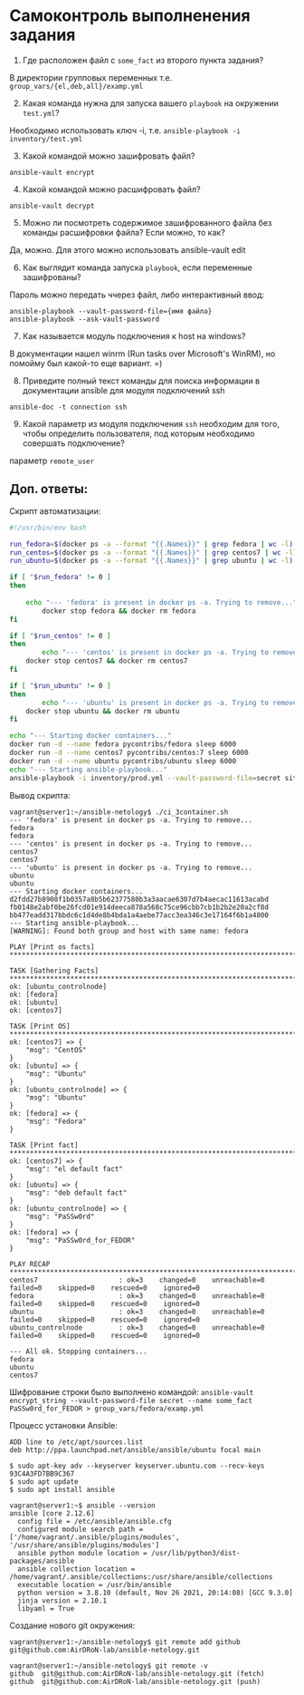 # Самоконтроль выполненения задания

1. Где расположен файл с `some_fact` из второго пункта задания?

В директории групповых переменных т.е. `group_vars/{el,deb,all}/examp.yml`

2. Какая команда нужна для запуска вашего `playbook` на окружении `test.yml`?

Необходимо использовать ключ -i, т.е. `ansible-playbook -i inventory/test.yml`

3. Какой командой можно зашифровать файл?

`ansible-vault encrypt`

4. Какой командой можно расшифровать файл?

`ansible-vault decrypt`

5. Можно ли посмотреть содержимое зашифрованного файла без команды расшифровки файла? Если можно, то как?

Да, можно. Для этого можно использовать ansible-vault edit

6. Как выглядит команда запуска `playbook`, если переменные зашифрованы?

Пароль можно передать ччерез файл, либо интерактивный ввод:
```
ansible-playbook --vault-password-file={имя файла}
ansible-playbook --ask-vault-password
```
7. Как называется модуль подключения к host на windows?

В документации нашел winrm (Run tasks over Microsoft's WinRM), но помойму был какой-то еще вариант. =)

8. Приведите полный текст команды для поиска информации в документации ansible для модуля подключений ssh

`ansible-doc -t connection ssh`

9. Какой параметр из модуля подключения `ssh` необходим для того, чтобы определить пользователя, под которым необходимо совершать подключение?

параметр `remote_user`

## Доп. ответы:
Скрипт автоматизации:
```sh
#!/usr/bin/env bash

run_fedora=$(docker ps -a --format "{{.Names}}" | grep fedora | wc -l)
run_centos=$(docker ps -a --format "{{.Names}}" | grep centos7 | wc -l)
run_ubuntu=$(docker ps -a --format "{{.Names}}" | grep ubuntu | wc -l)

if [ "$run_fedora" != 0 ]
then  
	
	echo "--- 'fedora' is present in docker ps -a. Trying to remove..."
        docker stop fedora && docker rm fedora
fi

if [ "$run_centos" != 0 ]
then 
        echo "--- 'centos' is present in docker ps -a. Trying to remove..."
	docker stop centos7 && docker rm centos7
fi

if [ "$run_ubuntu" != 0 ]
then 
        echo "--- 'ubuntu' is present in docker ps -a. Trying to remove..."
	docker stop ubuntu && docker rm ubuntu
fi

echo "--- Starting docker containers..."
docker run -d --name fedora pycontribs/fedora sleep 6000
docker run -d --name centos7 pycontribs/centos:7 sleep 6000
docker run -d --name ubuntu pycontribs/ubuntu sleep 6000
echo "--- Starting ansible-playbook..."
ansible-playbook -i inventory/prod.yml --vault-password-file=secret site.yml && echo "--- All ok. Stopping containers..." && docker stop fedora ubuntu centos7
```

Вывод скрипта:
```
vagrant@server1:~/ansible-netology$ ./ci_3container.sh 
--- 'fedora' is present in docker ps -a. Trying to remove...
fedora
fedora
--- 'centos' is present in docker ps -a. Trying to remove...
centos7
centos7
--- 'ubuntu' is present in docker ps -a. Trying to remove...
ubuntu
ubuntu
--- Starting docker containers...
d2fdd27b8908f1b0357a8b5b62377580b3a3aacae6307d7b4aecac11613acabd
fb0148e2abf0be26fcd01e914deeca878a568c75ce96cbb7cb1b2b2e20a2cf8d
bb477eadd317bbdc6c1d4de8b4bda1a4aebe77acc3ea346c3e17164f6b1a4800
--- Starting ansible-playbook...
[WARNING]: Found both group and host with same name: fedora

PLAY [Print os facts] *******************************************************************************************************************************************************************************************************************

TASK [Gathering Facts] ******************************************************************************************************************************************************************************************************************
ok: [ubuntu_controlnode]
ok: [fedora]
ok: [ubuntu]
ok: [centos7]

TASK [Print OS] *************************************************************************************************************************************************************************************************************************
ok: [centos7] => {
    "msg": "CentOS"
}
ok: [ubuntu] => {
    "msg": "Ubuntu"
}
ok: [ubuntu_controlnode] => {
    "msg": "Ubuntu"
}
ok: [fedora] => {
    "msg": "Fedora"
}

TASK [Print fact] ***********************************************************************************************************************************************************************************************************************
ok: [centos7] => {
    "msg": "el default fact"
}
ok: [ubuntu] => {
    "msg": "deb default fact"
}
ok: [ubuntu_controlnode] => {
    "msg": "PaSSw0rd"
}
ok: [fedora] => {
    "msg": "PaSSw0rd_for_FEDOR"
}

PLAY RECAP ******************************************************************************************************************************************************************************************************************************
centos7                    : ok=3    changed=0    unreachable=0    failed=0    skipped=0    rescued=0    ignored=0   
fedora                     : ok=3    changed=0    unreachable=0    failed=0    skipped=0    rescued=0    ignored=0   
ubuntu                     : ok=3    changed=0    unreachable=0    failed=0    skipped=0    rescued=0    ignored=0   
ubuntu_controlnode         : ok=3    changed=0    unreachable=0    failed=0    skipped=0    rescued=0    ignored=0   

--- All ok. Stopping containers...
fedora
ubuntu
centos7
```
Шифрование строки было выполнено командой:
`ansible-vault encrypt_string --vault-password-file secret --name some_fact PaSSw0rd_for_FEDOR > group_vars/fedora/examp.yml`

Процесс установки Ansible:
```
ADD line to /etc/apt/sources.list 
deb http://ppa.launchpad.net/ansible/ansible/ubuntu focal main

$ sudo apt-key adv --keyserver keyserver.ubuntu.com --recv-keys 93C4A3FD7BB9C367
$ sudo apt update
$ sudo apt install ansible

vagrant@server1:~$ ansible --version
ansible [core 2.12.6]
  config file = /etc/ansible/ansible.cfg
  configured module search path = ['/home/vagrant/.ansible/plugins/modules', '/usr/share/ansible/plugins/modules']
  ansible python module location = /usr/lib/python3/dist-packages/ansible
  ansible collection location = /home/vagrant/.ansible/collections:/usr/share/ansible/collections
  executable location = /usr/bin/ansible
  python version = 3.8.10 (default, Nov 26 2021, 20:14:08) [GCC 9.3.0]
  jinja version = 2.10.1
  libyaml = True
```
Создание нового git окружения:
```
vagrant@server1:~/ansible-netology$ git remote add github git@github.com:AirDRoN-lab/ansible-netology.git

vagrant@server1:~/ansible-netology$ git remote -v
github	git@github.com:AirDRoN-lab/ansible-netology.git (fetch)
github	git@github.com:AirDRoN-lab/ansible-netology.git (push)
```
